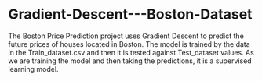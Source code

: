 # Gradient-Descent---Boston-Dataset

The Boston Price Prediction project uses Gradient Descent to predict the future prices of houses located in Boston. The model is trained by the data in the 
Train_dataset.csv and then it is tested against Test_dataset values. 
As we are training the model and then taking the predictions, it is a supervised learning model.

